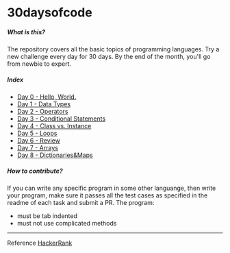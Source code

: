 # 30daysofcode

##### What is this?

The repository covers all the basic topics of programming languages. Try a new challenge every day for 30 days. By the end of the month, you'll go from newbie to expert.

##### Index

- [Day 0 - Hello, World.](https://github.com/geekayush/30daysofcode/tree/master/Day0-HelloWorld)
- [Day 1 - Data Types](https://github.com/geekayush/30daysofcode/tree/master/Day1-DataTypes)
- [Day 2 - Operators](https://github.com/geekayush/30daysofcode/tree/master/Day2-Operators)
- [Day 3 - Conditional Statements](https://github.com/geekayush/30daysofcode/tree/master/Day3-ConditionalStatements)
- [Day 4 - Class vs. Instance](https://github.com/geekayush/30daysofcode/tree/master/Day4-Class-Instance)
- [Day 5 - Loops](https://github.com/geekayush/30daysofcode/tree/master/Day5-Loops)
- [Day 6 - Review](https://github.com/geekayush/30daysofcode/tree/master/Day6-Review)
- [Day 7 - Arrays](https://github.com/geekayush/30daysofcode/tree/master/Day7-Arrays)
- [Day 8 - Dictionaries&Maps](https://github.com/geekayush/30daysofcode/tree/master/Day8-Dictionaries&Maps)


##### How to contribute?

If you can write any specific program in some other languange, then write your program, make sure it passes all the test cases as specified in the readme of each task and submit a PR.
The program:
- must be tab indented
- must not use complicated methods

----

Reference [HackerRank](https://www.hackerrank.com/domains/tutorials/30-days-of-code)